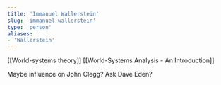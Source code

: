```yaml
---
title: 'Immanuel Wallerstein'
slug: 'immanuel-wallerstein'
type: 'person'
aliases:
- 'Wallerstein'
---
```


[[World-systems theory]]
[[World-Systems Analysis - An Introduction]]

Maybe influence on John Clegg? Ask Dave Eden?